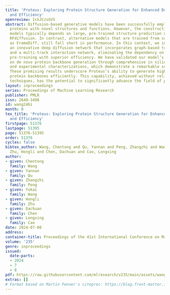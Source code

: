 ```yaml
---
title: 'Proteus: Exploring Protein Structure Generation for Enhanced Designability
  and Efficiency'
openreview: IckJCzsGVS
abstract: Diffusion-based generative models have been successfully employed to create
  proteins with novel structures and functions. However, the construction of such
  models typically depends on large, pre-trained structure prediction networks, like
  RFdiffusion. In contrast, alternative models that are trained from scratch, such
  as FrameDiff, still fall short in performance. In this context, we introduce Proteus,
  an innovative deep diffusion network that incorporates graph-based triangle methods
  and a multi-track interaction network, eliminating the dependency on structure prediction
  pre-training with superior efficiency. We have validated our model’s performance
  on de novo protein backbone generation through comprehensive in silico evaluations
  and experimental characterizations, which demonstrate a remarkable success rate.
  These promising results underscore Proteus’s ability to generate highly designable
  protein backbones efficiently. This capability, achieved without reliance on pre-training
  techniques, has the potential to significantly advance the field of protein design.
layout: inproceedings
series: Proceedings of Machine Learning Research
publisher: PMLR
issn: 2640-3498
id: wang24bi
month: 0
tex_title: 'Proteus: Exploring Protein Structure Generation for Enhanced Designability
  and Efficiency'
firstpage: 51376
lastpage: 51395
page: 51376-51395
order: 51376
cycles: false
bibtex_author: Wang, Chentong and Qu, Yannan and Peng, Zhangzhi and Wang, Yukai and
  Zhu, Hongli and Chen, Dachuan and Cao, Longxing
author:
- given: Chentong
  family: Wang
- given: Yannan
  family: Qu
- given: Zhangzhi
  family: Peng
- given: Yukai
  family: Wang
- given: Hongli
  family: Zhu
- given: Dachuan
  family: Chen
- given: Longxing
  family: Cao
date: 2024-07-08
address:
container-title: Proceedings of the 41st International Conference on Machine Learning
volume: '235'
genre: inproceedings
issued:
  date-parts:
  - 2024
  - 7
  - 8
pdf: https://raw.githubusercontent.com/mlresearch/v235/main/assets/wang24bi/wang24bi.pdf
extras: []
# Format based on Martin Fenner's citeproc: https://blog.front-matter.io/posts/citeproc-yaml-for-bibliographies/
---
```

